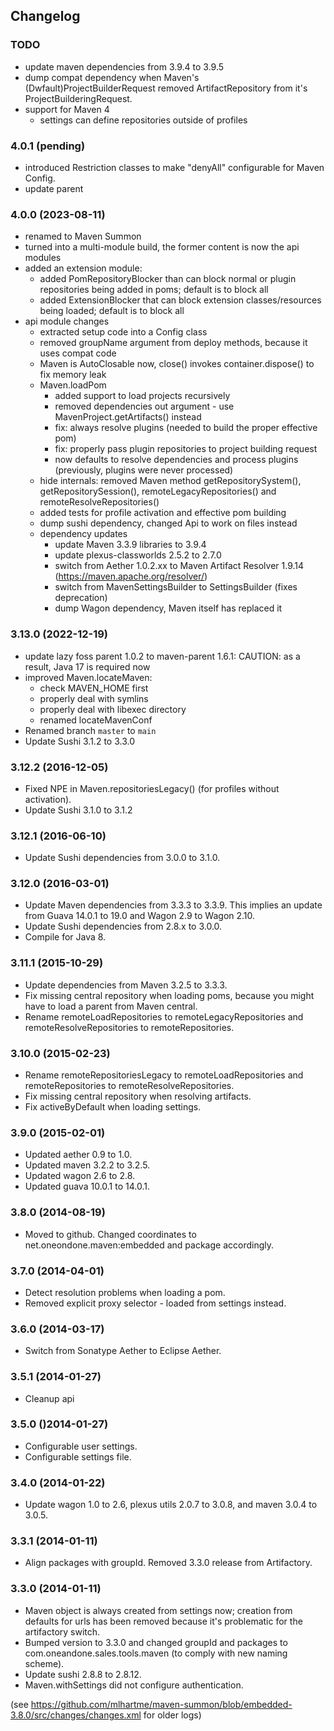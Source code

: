 ## Changelog

### TODO

* update maven dependencies from 3.9.4 to 3.9.5
* dump compat dependency when Maven's (Dwfault)ProjectBuilderRequest removed ArtifactRepository from it's ProjectBuilderingRequest.
* support for Maven 4
  *  settings can define repositories outside of profiles


### 4.0.1 (pending)

* introduced Restriction classes to make "denyAll" configurable for Maven Config.
* update parent


### 4.0.0 (2023-08-11)

* renamed to Maven Summon
* turned into a multi-module build, the former content is now the api modules
* added an extension module:
  * added PomRepositoryBlocker than can block normal or plugin repositories being added in poms; default is to block all
  * added ExtensionBlocker that can block extension classes/resources being loaded; default is to block all
* api module changes
  * extracted setup code into a Config class
  * removed groupName argument from deploy methods, because it uses compat code
  * Maven is AutoClosable now, close() invokes container.dispose() to fix memory leak
  * Maven.loadPom 
    * added support to load projects recursively
    * removed dependencies out argument - use MavenProject.getArtifacts() instead
    * fix: always resolve plugins (needed to build the proper effective pom)
    * fix: properly pass plugin repositories to project building request
    * now defaults to resolve dependencies and process plugins (previously, plugins were never processed)
  * hide internals: removed Maven method getRepositorySystem(), getRepositorySession(), remoteLegacyRepositories() and remoteResolveRepositories()
  * added tests for profile activation and effective pom building
  * dump sushi dependency, changed Api to work on files instead
  * dependency updates
    * update Maven 3.3.9 libraries to 3.9.4
    * update plexus-classworlds 2.5.2 to 2.7.0
    * switch from Aether 1.0.2.xx to Maven Artifact Resolver 1.9.14 (https://maven.apache.org/resolver/)
    * switch from MavenSettingsBuilder to SettingsBuilder (fixes deprecation)
    * dump Wagon dependency, Maven itself has replaced it


### 3.13.0 (2022-12-19)

* update lazy foss parent 1.0.2 to maven-parent 1.6.1: CAUTION: as a result, Java 17 is required now
* improved Maven.locateMaven:
  * check MAVEN_HOME first
  * properly deal with symlins
  * properly deal with libexec directory
  * renamed locateMavenConf
* Renamed branch `master` to `main`
* Update Sushi 3.1.2 to 3.3.0


### 3.12.2 (2016-12-05)

* Fixed NPE in Maven.repositoriesLegacy() (for profiles without activation).
* Update Sushi 3.1.0 to 3.1.2


### 3.12.1 (2016-06-10)

* Update Sushi dependencies from 3.0.0 to 3.1.0.


### 3.12.0 (2016-03-01)

* Update Maven dependencies from 3.3.3 to 3.3.9. This implies an update from Guava 14.0.1 to 19.0 and Wagon 2.9 to Wagon 2.10.
* Update Sushi dependencies from 2.8.x to 3.0.0.
* Compile for Java 8.


### 3.11.1 (2015-10-29)

* Update dependencies from Maven 3.2.5 to 3.3.3.
* Fix missing central repository when loading poms, because you might have to load a parent from Maven central.
* Rename remoteLoadRepositories to remoteLegacyRepositories and remoteResolveRepositories to remoteRepositories.


### 3.10.0 (2015-02-23)

* Rename remoteRepositoriesLegacy to remoteLoadRepositories and remoteRepositories to remoteResolveRepositories.
* Fix missing central repository when resolving artifacts.
* Fix activeByDefault when loading settings.


### 3.9.0 (2015-02-01)

* Updated aether 0.9 to 1.0.
* Updated maven 3.2.2 to 3.2.5.
* Updated wagon 2.6 to 2.8.
* Updated guava 10.0.1 to 14.0.1.


### 3.8.0 (2014-08-19)

* Moved to github. Changed coordinates to net.oneondone.maven:embedded and package accordingly.



### 3.7.0 (2014-04-01)

* Detect resolution problems when loading a pom.
* Removed explicit proxy selector - loaded from settings instead.


### 3.6.0 (2014-03-17)

* Switch from Sonatype Aether to Eclipse Aether.


### 3.5.1 (2014-01-27)

* Cleanup api


### 3.5.0 ()2014-01-27)

* Configurable user settings.
* Configurable settings file.


### 3.4.0 (2014-01-22)

* Update wagon 1.0 to 2.6, plexus utils 2.0.7 to 3.0.8, and maven 3.0.4 to 3.0.5.


### 3.3.1 (2014-01-11)

* Align packages with groupId. Removed 3.3.0 release from Artifactory.



### 3.3.0 (2014-01-11)

* Maven object is always created from settings now; creation from defaults for urls has been removed because it's problematic for the artifactory switch.
* Bumped version to 3.3.0 and changed groupId and packages to com.oneandone.sales.tools.maven (to comply with new naming scheme).
* Update sushi 2.8.8 to 2.8.12.
* Maven.withSettings did not configure authentication.



(see https://github.com/mlhartme/maven-summon/blob/embedded-3.8.0/src/changes/changes.xml for older logs)
